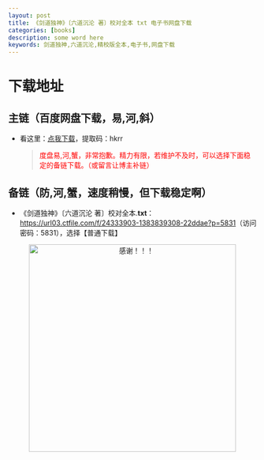 ```yaml
---
layout: post
title: 《剑道独神》〔六道沉沦 著〕校对全本 txt 电子书网盘下载
categories: [books]
description: some word here
keywords: 剑道独神,六道沉沦,精校版全本,电子书,网盘下载
---
```


# 下载地址

## 主链（百度网盘下载，易,河,斜）

- 看这里：[点我下载](https://pan.baidu.com/s/1iMXUbSbtZQZjDcqDmnWUyw?pwd=hkrr)，提取码：hkrr

  > <p style="color:red" >度盘易,河,蟹，非常抱歉。精力有限，若维护不及时，可以选择下面稳定的备链下载。（或留言让博主补链）</p>

## 备链（防,河,蟹，速度稍慢，但下载稳定啊）

- 《剑道独神》〔六道沉沦 著〕校对全本.**txt**：<https://url03.ctfile.com/f/24333903-1383839308-22ddae?p=5831>（访问密码：5831），选择【普通下载】

<div align="center"><img src="https://pic.imgdb.cn/item/6707df6bd29ded1a8ce37031.gif" alt="感谢！！！" width="420px" height="auto"/></div>
